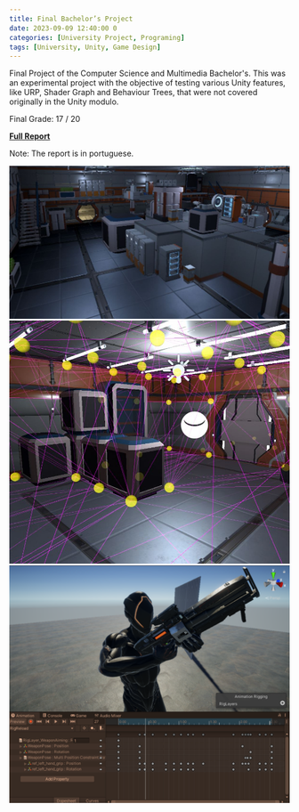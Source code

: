 ```yaml
---
title: Final Bachelor’s Project
date: 2023-09-09 12:40:00 0
categories: [University Project, Programing]
tags: [University, Unity, Game Design]
---
```


Final Project of the Computer Science and Multimedia Bachelor's. This was an experimental project with the objective of testing various Unity features, like URP, Shader Graph and Behaviour Trees, that were not covered originally in the Unity modulo.

Final Grade: 17 / 20

[**Full Report**](https://drive.google.com/file/d/1kFLLQnESyn9Nxe85j0yQtHeKUXkpEP3H/view?usp=sharing)

Note: The report is in portuguese.

![img](/assets/img/panoplvl4.JPG)
![img](/assets/img/light.JPG)
![img](/assets/img/enemy_reload.png)